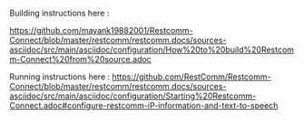 
Building instructions here : 

https://github.com/mayank19882001/Restcomm-Connect/blob/master/restcomm/restcomm.docs/sources-asciidoc/src/main/asciidoc/configuration/How%20to%20build%20Restcomm-Connect%20from%20source.adoc


Running instructions here :
https://github.com/RestComm/Restcomm-Connect/blob/master/restcomm/restcomm.docs/sources-asciidoc/src/main/asciidoc/configuration/Starting%20Restcomm-Connect.adoc#configure-restcomm-iP-information-and-text-to-speech
